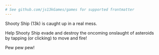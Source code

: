```yaml
---
# See github.com/js13kGames/games for supported frontmatter
---
```

Shooty Ship (13k) is caught up in a real mess.

Help Shooty Ship evade and destroy the oncoming onslaught of asteroids by tapping (or clicking) to move and fire!

Pew pew pew!